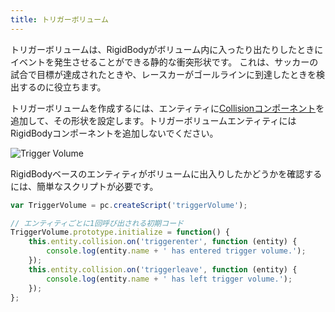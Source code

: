 ```yaml
---
title: トリガーボリューム
---
```


トリガーボリュームは、RigidBodyがボリューム内に入ったり出たりしたときにイベントを発生させることができる静的な衝突形状です。 これは、サッカーの試合で目標が達成されたときや、レースカーがゴールラインに到達したときを検出するのに役立ちます。

トリガーボリュームを作成するには、エンティティに[Collisionコンポーネント][1]を追加して、その形状を設定します。トリガーボリュームエンティティにはRigidBodyコンポーネントを追加しないでください。

![Trigger Volume](/img/user-manual/physics/trigger-volume.png)

RigidBodyベースのエンティティがボリュームに出入りしたかどうかを確認するには、簡単なスクリプトが必要です。

```javascript
var TriggerVolume = pc.createScript('triggerVolume');

// エンティティごとに1回呼び出される初期コード
TriggerVolume.prototype.initialize = function() {
    this.entity.collision.on('triggerenter', function (entity) {
        console.log(entity.name + ' has entered trigger volume.');
    });
    this.entity.collision.on('triggerleave', function (entity) {
        console.log(entity.name + ' has left trigger volume.');
    });
};
```

[1]: /user-manual/scenes/components/collision
